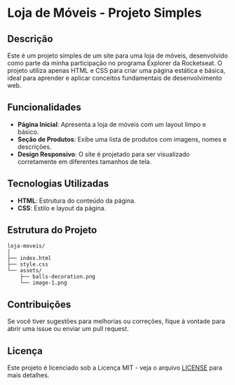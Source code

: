 # Loja de Móveis - Projeto Simples

## Descrição

Este é um projeto simples de um site para uma loja de móveis, desenvolvido como parte da minha participação no programa Explorer da Rocketseat. O projeto utiliza apenas HTML e CSS para criar uma página estática e básica, ideal para aprender e aplicar conceitos fundamentais de desenvolvimento web.

## Funcionalidades

- **Página Inicial**: Apresenta a loja de móveis com um layout limpo e básico.
- **Seção de Produtos**: Exibe uma lista de produtos com imagens, nomes e descrições.
- **Design Responsivo**: O site é projetado para ser visualizado corretamente em diferentes tamanhos de tela.

## Tecnologias Utilizadas

- **HTML**: Estrutura do conteúdo da página.
- **CSS**: Estilo e layout da página.

## Estrutura do Projeto

```
loja-moveis/
│
├── index.html
├── style.css
└── assets/
    ├── balls-decoration.png
    └── image-1.png
```

## Contribuições

Se você tiver sugestões para melhorias ou correções, fique à vontade para abrir uma issue ou enviar um pull request. 

## Licença

Este projeto é licenciado sob a Licença MIT - veja o arquivo [LICENSE](LICENSE) para mais detalhes.
